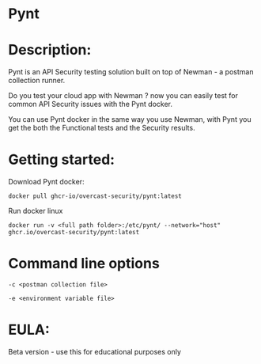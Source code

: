 # Pynt

# Description:
Pynt is an API Security testing solution built on top of Newman - a postman collection runner.

Do you test your cloud app with Newman ? now you can easily test for common API Security issues with the Pynt docker.

You can use Pynt docker in the same way you use Newman, with Pynt you get the both the Functional tests and the Security results.



# Getting started:

Download Pynt docker:

`docker pull ghcr-io/overcast-security/pynt:latest`
  
Run docker linux

`docker run -v <full path folder>:/etc/pynt/ --network="host" ghcr.io/overcast-security/pynt:latest`

# Command line options
`-c <postman collection file>`

`-e <environment variable file>` 

# EULA:
Beta version - use this for educational purposes only
